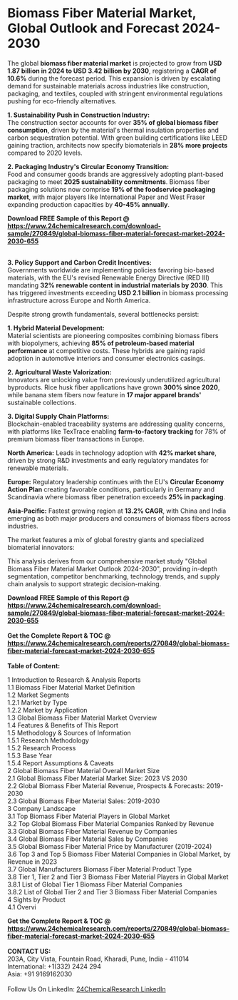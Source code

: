 <h1>Biomass Fiber Material Market, Global Outlook and Forecast 2024-2030</h1><p>The global <strong>biomass fiber material market</strong> is projected to grow from <strong>USD 1.87 billion in 2024 to USD 3.42 billion by 2030</strong>, registering a <strong>CAGR of 10.6%</strong> during the forecast period. This expansion is driven by escalating demand for sustainable materials across industries like construction, packaging, and textiles, coupled with stringent environmental regulations pushing for eco-friendly alternatives.</p><p><strong>1. Sustainability Push in Construction Industry:</strong><br>
The construction sector accounts for over <strong>35% of global biomass fiber consumption</strong>, driven by the material's thermal insulation properties and carbon sequestration potential. With green building certifications like LEED gaining traction, architects now specify biomaterials in <strong>28% more projects</strong> compared to 2020 levels.</p><p><strong>2. Packaging Industry's Circular Economy Transition:</strong><br>
Food and consumer goods brands are aggressively adopting plant-based packaging to meet <strong>2025 sustainability commitments</strong>. Biomass fiber packaging solutions now comprise <strong>19% of the foodservice packaging market</strong>, with major players like International Paper and West Fraser expanding production capacities by <strong>40-45% annually</strong>.</p><div><b>Download FREE Sample of this Report @ 
            <a href="https://www.24chemicalresearch.com/download-sample/270849/global-biomass-fiber-material-forecast-market-2024-2030-655">
            https://www.24chemicalresearch.com/download-sample/270849/global-biomass-fiber-material-forecast-market-2024-2030-655</a></b></div><br><p><strong>3. Policy Support and Carbon Credit Incentives:</strong><br>
Governments worldwide are implementing policies favoring bio-based materials, with the EU's revised Renewable Energy Directive (RED III) mandating <strong>32% renewable content in industrial materials by 2030</strong>. This has triggered investments exceeding <strong>USD 2.1 billion</strong> in biomass processing infrastructure across Europe and North America.</p><p>Despite strong growth fundamentals, several bottlenecks persist:</p><p><strong>1. Hybrid Material Development:</strong><br>
Material scientists are pioneering composites combining biomass fibers with biopolymers, achieving <strong>85% of petroleum-based material performance</strong> at competitive costs. These hybrids are gaining rapid adoption in automotive interiors and consumer electronics casings.</p><p><strong>2. Agricultural Waste Valorization:</strong><br>
Innovators are unlocking value from previously underutilized agricultural byproducts. Rice husk fiber applications have grown <strong>300% since 2020</strong>, while banana stem fibers now feature in <strong>17 major apparel brands'</strong> sustainable collections.</p><p><strong>3. Digital Supply Chain Platforms:</strong><br>
Blockchain-enabled traceability systems are addressing quality concerns, with platforms like TexTrace enabling <strong>farm-to-factory tracking</strong> for 78% of premium biomass fiber transactions in Europe.</p><p><strong>North America:</strong> Leads in technology adoption with <strong>42% market share</strong>, driven by strong R&amp;D investments and early regulatory mandates for renewable materials.</p><p><strong>Europe:</strong> Regulatory leadership continues with the EU's <strong>Circular Economy Action Plan</strong> creating favorable conditions, particularly in Germany and Scandinavia where biomass fiber penetration exceeds <strong>25% in packaging</strong>.</p><p><strong>Asia-Pacific:</strong> Fastest growing region at <strong>13.2% CAGR</strong>, with China and India emerging as both major producers and consumers of biomass fibers across industries.</p><p>The market features a mix of global forestry giants and specialized biomaterial innovators:</p><p>This analysis derives from our comprehensive market study "Global Biomass Fiber Material Market Outlook 2024-2030", providing in-depth segmentation, competitor benchmarking, technology trends, and supply chain analysis to support strategic decision-making.</p><div><b>Download FREE Sample of this Report @ 
            <a href="https://www.24chemicalresearch.com/download-sample/270849/global-biomass-fiber-material-forecast-market-2024-2030-655">
            https://www.24chemicalresearch.com/download-sample/270849/global-biomass-fiber-material-forecast-market-2024-2030-655</a></b></div><br><div><b>Get the Complete Report & TOC @ 
            <a href="https://www.24chemicalresearch.com/reports/270849/global-biomass-fiber-material-forecast-market-2024-2030-655">
            https://www.24chemicalresearch.com/reports/270849/global-biomass-fiber-material-forecast-market-2024-2030-655</a></b></div><br>
            <b>Table of Content:</b><p>1 Introduction to Research & Analysis Reports<br />
    1.1 Biomass Fiber Material Market Definition<br />
    1.2 Market Segments<br />
        1.2.1 Market by Type<br />
        1.2.2 Market by Application<br />
    1.3 Global Biomass Fiber Material Market Overview<br />
    1.4 Features & Benefits of This Report<br />
    1.5 Methodology & Sources of Information<br />
        1.5.1 Research Methodology<br />
        1.5.2 Research Process<br />
        1.5.3 Base Year<br />
        1.5.4 Report Assumptions & Caveats<br />
2 Global Biomass Fiber Material Overall Market Size<br />
    2.1 Global Biomass Fiber Material Market Size: 2023 VS 2030<br />
    2.2 Global Biomass Fiber Material Revenue, Prospects & Forecasts: 2019-2030<br />
    2.3 Global Biomass Fiber Material Sales: 2019-2030<br />
3 Company Landscape<br />
    3.1 Top Biomass Fiber Material Players in Global Market<br />
    3.2 Top Global Biomass Fiber Material Companies Ranked by Revenue<br />
    3.3 Global Biomass Fiber Material Revenue by Companies<br />
    3.4 Global Biomass Fiber Material Sales by Companies<br />
    3.5 Global Biomass Fiber Material Price by Manufacturer (2019-2024)<br />
    3.6 Top 3 and Top 5 Biomass Fiber Material Companies in Global Market, by Revenue in 2023<br />
    3.7 Global Manufacturers Biomass Fiber Material Product Type<br />
    3.8 Tier 1, Tier 2 and Tier 3 Biomass Fiber Material Players in Global Market<br />
        3.8.1 List of Global Tier 1 Biomass Fiber Material Companies<br />
        3.8.2 List of Global Tier 2 and Tier 3 Biomass Fiber Material Companies<br />
4 Sights by Product<br />
    4.1 Overvi</p><div><b>Get the Complete Report & TOC @ 
            <a href="https://www.24chemicalresearch.com/reports/270849/global-biomass-fiber-material-forecast-market-2024-2030-655">
            https://www.24chemicalresearch.com/reports/270849/global-biomass-fiber-material-forecast-market-2024-2030-655</a></b></div><br><b>CONTACT US:</b><br>
            203A, City Vista, Fountain Road, Kharadi, Pune, India - 411014<br>
            International: +1(332) 2424 294<br>
            Asia: +91 9169162030 <br><br>
            Follow Us On LinkedIn: <a href="https://www.linkedin.com/company/24chemicalresearch/">24ChemicalResearch LinkedIn</a>